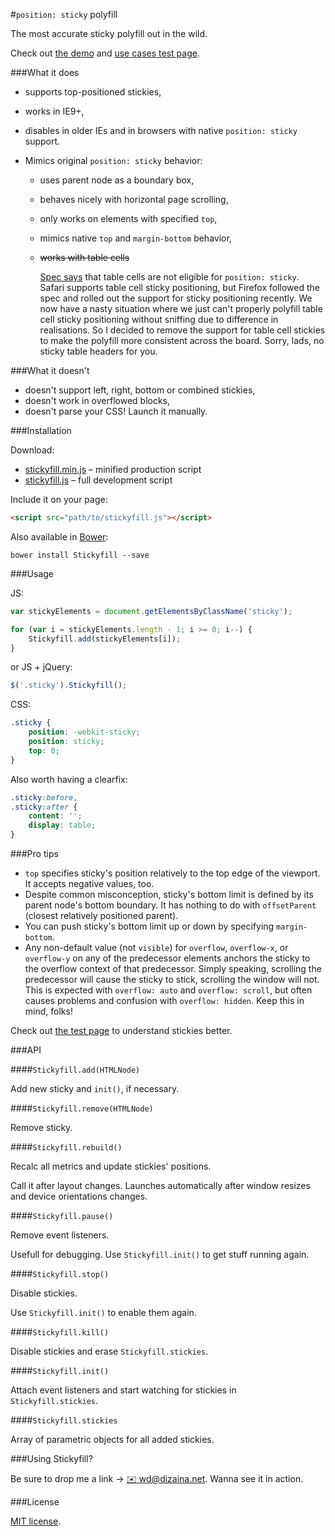 #`position: sticky` polyfill

The most accurate sticky polyfill out in the wild.

Check out [the demo](http://wd.dizaina.net/en/scripts/stickyfill/) and [use cases test page](http://wilddeer.github.io/stickyfill/test/).

###What it does

- supports top-positioned stickies,
- works in IE9+,
- disables in older IEs and in browsers with native `position: sticky` support.
- Mimics original `position: sticky` behavior:

	- uses parent node as a boundary box,
	- behaves nicely with horizontal page scrolling,
	- only works on elements with specified `top`,
	- mimics native `top` and `margin-bottom` behavior,
	- 	~~works with table cells~~

		[Spec says](http://dev.w3.org/csswg/css-position/#sticky) that table cells are not eligible for `position: sticky`. Safari supports table cell sticky positioning, but Firefox followed the spec and rolled out the support for sticky positioning recently. We now have a nasty situation where we just can't properly polyfill table cell sticky positioning without sniffing due to difference in realisations. So I decided to remove the support for table cell stickies to make the polyfill more consistent across the board. Sorry, lads, no sticky table headers for you.

###What it doesn't

- doesn't support left, right, bottom or combined stickies,
- doesn't work in overflowed blocks,
- doesn't parse your CSS! Launch it manually.

###Installation

Download:

- [stickyfill.min.js](https://raw.github.com/wilddeer/stickyfill/master/dist/stickyfill.min.js) – minified production script
- [stickyfill.js](https://raw.github.com/wilddeer/stickyfill/master/dist/stickyfill.js) – full development script

Include it on your page:

```html
<script src="path/to/stickyfill.js"></script>
```

Also available in [Bower](http://bower.io):

```
bower install Stickyfill --save
```

###Usage

JS:

```js
var stickyElements = document.getElementsByClassName('sticky');

for (var i = stickyElements.length - 1; i >= 0; i--) {
    Stickyfill.add(stickyElements[i]);
}
```

or JS + jQuery:

```js
$('.sticky').Stickyfill();
```

CSS:

```css
.sticky {
    position: -webkit-sticky;
    position: sticky;
    top: 0;
}
```

Also worth having a clearfix:

```css
.sticky:before,
.sticky:after {
    content: '';
    display: table;
}
```

###Pro tips

- `top` specifies sticky's position relatively to the top edge of the viewport. It accepts negative values, too.
- Despite common misconception, sticky's bottom limit is defined by its parent node's bottom boundary. It has nothing to do with `offsetParent` (closest relatively positioned parent).
- You can push sticky's bottom limit up or down by specifying `margin-bottom`.
- Any non-default value (not `visible`) for `overflow`, `overflow-x`, or `overflow-y` on any of the predecessor elements anchors the sticky to the overflow context of that predecessor. Simply speaking, scrolling the predecessor will cause the sticky to stick, scrolling the window will not. This is expected with `overflow: auto` and `overflow: scroll`, but often causes problems and confusion with `overflow: hidden`. Keep this in mind, folks!

Check out [the test page](http://wilddeer.github.io/stickyfill/test/) to understand stickies better.

###API

####`Stickyfill.add(HTMLNode)`

Add new sticky and `init()`, if necessary.

####`Stickyfill.remove(HTMLNode)`

Remove sticky.

####`Stickyfill.rebuild()`

Recalc all metrics and update stickies' positions.

Call it after layout changes. Launches automatically after window resizes and device orientations changes.

####`Stickyfill.pause()`

Remove event listeners.

Usefull for debugging. Use `Stickyfill.init()` to get stuff running again.

####`Stickyfill.stop()`

Disable stickies.

Use `Stickyfill.init()` to enable them again.

####`Stickyfill.kill()`

Disable stickies and erase `Stickyfill.stickies`.

####`Stickyfill.init()`

Attach event listeners and start watching for stickies in `Stickyfill.stickies`.

####`Stickyfill.stickies`

Array of parametric objects for all added stickies.

###Using Stickyfill?

Be sure to drop me a link &rarr; [:envelope: wd@dizaina.net](mailto:wd@dizaina.net). Wanna see it in action.

###License

[MIT license](http://opensource.org/licenses/MIT).
